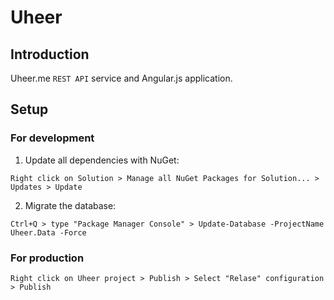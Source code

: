 # Uheer
## Introduction
Uheer.me `REST API` service and Angular.js application.

## Setup
### For development
1. Update all dependencies with NuGet:
```
Right click on Solution > Manage all NuGet Packages for Solution... > Updates > Update
```

2. Migrate the database:
```
Ctrl+Q > type "Package Manager Console" > Update-Database -ProjectName Uheer.Data -Force
```

### For production
```
Right click on Uheer project > Publish > Select "Relase" configuration > Publish
```

